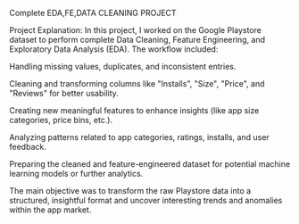 Complete EDA,FE,DATA CLEANING PROJECT

Project Explanation:
In this project, I worked on the Google Playstore dataset to perform complete Data Cleaning, Feature Engineering, and Exploratory Data Analysis (EDA).
The workflow included:

Handling missing values, duplicates, and inconsistent entries.

Cleaning and transforming columns like "Installs", "Size", "Price", and "Reviews" for better usability.

Creating new meaningful features to enhance insights (like app size categories, price bins, etc.).

Analyzing patterns related to app categories, ratings, installs, and user feedback.

Preparing the cleaned and feature-engineered dataset for potential machine learning models or further analytics.

The main objective was to transform the raw Playstore data into a structured, insightful format and uncover interesting trends and anomalies within the app market.
